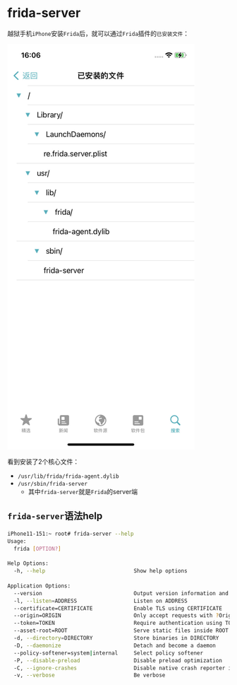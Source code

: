 # frida-server

越狱手机`iPhone`安装`Frida`后，就可以通过`Frida`插件的`已安装文件`：

![frida_installed_files](../../assets/img/frida_installed_files.png)

看到安装了2个核心文件：

* `/usr/lib/frida/frida-agent.dylib`
* `/usr/sbin/frida-server`
  * 其中`frida-server`就是`Frida`的server端

## `frida-server`语法help

```bash
iPhone11-151:~ root# frida-server --help
Usage:
  frida [OPTION?]

Help Options:
  -h, --help                            Show help options

Application Options:
  --version                             Output version information and exit
  -l, --listen=ADDRESS                  Listen on ADDRESS
  --certificate=CERTIFICATE             Enable TLS using CERTIFICATE
  --origin=ORIGIN                       Only accept requests with ?Origin? header matching ORIGIN (by default any origin will be accepted)
  --token=TOKEN                         Require authentication using TOKEN
  --asset-root=ROOT                     Serve static files inside ROOT (by default no files are served)
  -d, --directory=DIRECTORY             Store binaries in DIRECTORY
  -D, --daemonize                       Detach and become a daemon
  --policy-softener=system|internal     Select policy softener
  -P, --disable-preload                 Disable preload optimization
  -C, --ignore-crashes                  Disable native crash reporter integration
  -v, --verbose                         Be verbose
```
